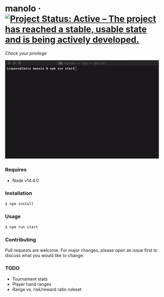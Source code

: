# manolo &middot; [![Project Status: Active – The project has reached a stable, usable state and is being actively developed.](https://www.repostatus.org/badges/latest/active.svg)](https://www.repostatus.org/#active)

_Check your privilege_

<img src="manolo.gif?raw=true" width="600">

### Requires

- Node v14.4.0

### Installation

```sh
$ npm install
```

### Usage

```sh
$ npm run start
```

### Contributing

Pull requests are welcome. For major changes, please open an issue first to discuss what you would like to change.

### TODO

- Tournament stats
- Player hand ranges
- Range vs. risk/reward ratio ruleset
